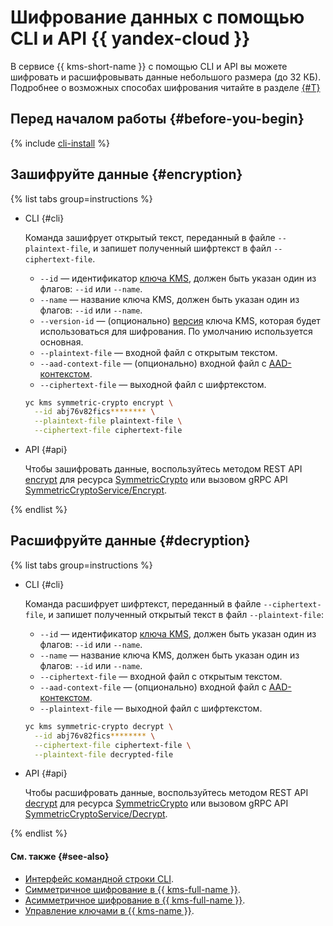 # Шифрование данных с помощью CLI и API {{ yandex-cloud }}

В сервисе {{ kms-short-name }} с помощью CLI и API вы можете шифровать и расшифровывать данные небольшого размера (до 32 КБ). Подробнее о возможных способах шифрования читайте в разделе [{#T}](./index.md)

## Перед началом работы {#before-you-begin}

{% include [cli-install](../../../_includes/cli-install.md) %}

## Зашифруйте данные {#encryption}

{% list tabs group=instructions %}

- CLI {#cli}

  Команда зашифрует открытый текст, переданный в файле `--plaintext-file`, и запишет полученный шифртекст в файл `--ciphertext-file`.

  * `--id` — идентификатор [ключа KMS](../../concepts/key.md), должен быть указан один из флагов: `--id` или `--name`.
  * `--name` — название ключа KMS, должен быть указан один из флагов: `--id` или `--name`.
  * `--version-id` — (опционально) [версия](../../concepts/version.md) ключа KMS, которая будет использоваться для шифрования. По умолчанию используется основная.
  * `--plaintext-file` — входной файл с открытым текстом.
  * `--aad-context-file` — (опционально) входной файл с [AAD-контекстом](../../concepts/symmetric-encryption.md#add-context).
  * `--ciphertext-file` — выходной файл с шифртекстом.

  ```bash
  yc kms symmetric-crypto encrypt \
    --id abj76v82fics******** \
    --plaintext-file plaintext-file \
    --ciphertext-file ciphertext-file
  ```

- API {#api}

  Чтобы зашифровать данные, воспользуйтесь методом REST API [encrypt](../../api-ref/SymmetricCrypto/encrypt.md) для ресурса [SymmetricCrypto](../../api-ref/SymmetricCrypto/index.md) или вызовом gRPC API [SymmetricCryptoService/Encrypt](../../api-ref/grpc/SymmetricCrypto/encrypt.md).

{% endlist %}

## Расшифруйте данные {#decryption}

{% list tabs group=instructions %}

- CLI {#cli}

  Команда расшифрует шифртекст, переданный в файле `--ciphertext-file`, и запишет полученный открытый текст в файл `--plaintext-file`:

  * `--id` — идентификатор [ключа KMS](../../concepts/key.md), должен быть указан один из флагов: `--id` или `--name`.
  * `--name` — название ключа KMS, должен быть указан один из флагов: `--id` или `--name`.
  * `--ciphertext-file` — входной файл с открытым текстом.
  * `--aad-context-file` — (опционально) входной файл с [AAD-контекстом](../../concepts/symmetric-encryption.md#add-context).
  * `--plaintext-file` — выходной файл с шифртекстом.

  ```bash
  yc kms symmetric-crypto decrypt \
    --id abj76v82fics******** \
    --ciphertext-file ciphertext-file \
    --plaintext-file decrypted-file
  ```

- API {#api}

  Чтобы расшифровать данные, воспользуйтесь методом REST API [decrypt](../../api-ref/SymmetricCrypto/decrypt.md) для ресурса [SymmetricCrypto](../../api-ref/SymmetricCrypto/index.md) или вызовом gRPC API [SymmetricCryptoService/Decrypt](../../api-ref/grpc/SymmetricCrypto/decrypt.md).

{% endlist %}

#### См. также {#see-also}

* [Интерфейс командной строки CLI](../../../cli).
* [Симметричное шифрование в {{ kms-full-name }}](../../concepts/symmetric-encryption.md).
* [Асимметричное шифрование в {{ kms-full-name }}](../../concepts/asymmetric-encryption.md).
* [Управление ключами в {{ kms-name }}](../../operations/index.md).
